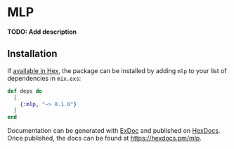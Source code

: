 # MLP

**TODO: Add description**

## Installation

If [available in Hex](https://hex.pm/docs/publish), the package can be installed
by adding `mlp` to your list of dependencies in `mix.exs`:

```elixir
def deps do
  [
    {:mlp, "~> 0.1.0"}
  ]
end
```

Documentation can be generated with [ExDoc](https://github.com/elixir-lang/ex_doc)
and published on [HexDocs](https://hexdocs.pm). Once published, the docs can
be found at <https://hexdocs.pm/mlp>.

